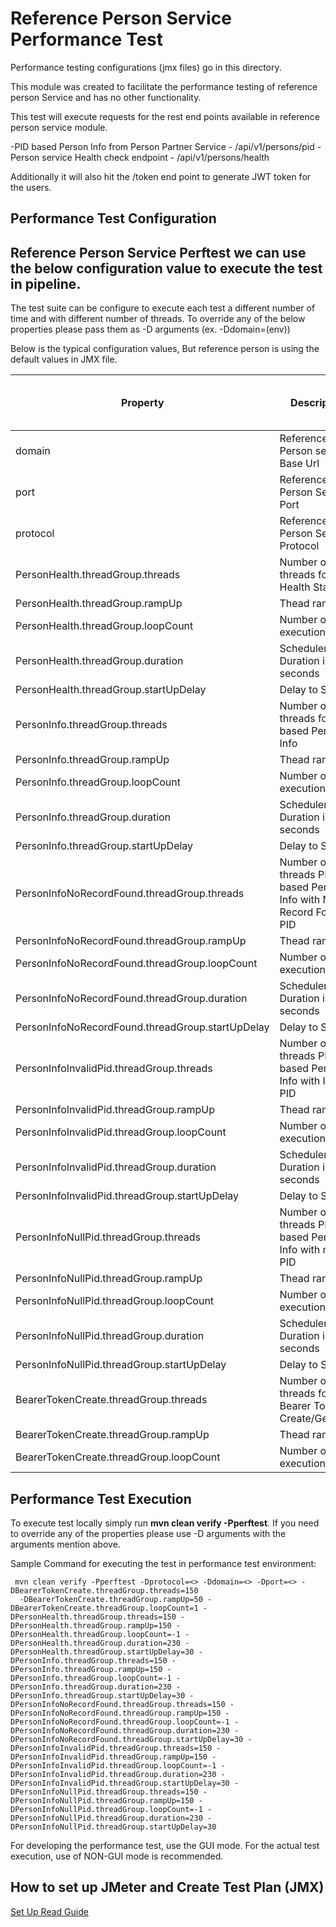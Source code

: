 # Reference Person Service Performance Test 

Performance testing configurations (jmx files) go in this directory.

This module was created to facilitate the performance testing of reference person Service and has no other functionality.

This test will execute requests for the rest end points available in reference person service module.

-PID based Person Info from Person Partner Service - /api/v1/persons/pid
-Person service Health check endpoint - /api/v1/persons/health

Additionally it will also hit the /token end point to generate JWT token for the users.

## Performance Test Configuration

## Reference Person Service Perftest we can use the below configuration value to execute the test in pipeline.
The test suite can be configure to execute each test a different number of time and with different number of threads.
To override any of the below properties please pass them as -D arguments (ex. -Ddomain=(env))

Below is the typical configuration values, But reference person is using the default values in JMX file.

|Property|Description|Default Value|Perf Env Test Values|
|-|-|-|-|
|domain| Reference Person service Base Url|localhost| |
|port|Reference Person Service Port|8080|443 |
|protocol|Reference Person Service Protocol|http|https |
|PersonHealth.threadGroup.threads|Number of threads for Health Status|5|150|
|PersonHealth.threadGroup.rampUp|Thead ramp up|2|150|
|PersonHealth.threadGroup.loopCount|Number of executions|10|-1|
|PersonHealth.threadGroup.duration|Scheduler Duration in seconds|200|230|
|PersonHealth.threadGroup.startUpDelay|Delay to Start|5|30|
|PersonInfo.threadGroup.threads|Number of threads for PID based Person Info|5|150|
|PersonInfo.threadGroup.rampUp|Thead ramp up|2|150|
|PersonInfo.threadGroup.loopCount|Number of executions|10|-1|
|PersonInfo.threadGroup.duration|Scheduler Duration in seconds|200|230|
|PersonInfo.threadGroup.startUpDelay|Delay to Start|2|30|
|PersonInfoNoRecordFound.threadGroup.threads|Number of threads PID based Person Info with No Record Found PID|5|150|
|PersonInfoNoRecordFound.threadGroup.rampUp|Thead ramp up|2|150|
|PersonInfoNoRecordFound.threadGroup.loopCount|Number of executions |10|-1|
|PersonInfoNoRecordFound.threadGroup.duration|Scheduler Duration in seconds|200|230|
|PersonInfoNoRecordFound.threadGroup.startUpDelay|Delay to Start|2|30|
|PersonInfoInvalidPid.threadGroup.threads|Number of threads PID based Person Info with Invalid PID|5|150|
|PersonInfoInvalidPid.threadGroup.rampUp|Thead ramp up|2|150|
|PersonInfoInvalidPid.threadGroup.loopCount|Number of executions |10|-1|
|PersonInfoInvalidPid.threadGroup.duration|Scheduler Duration in seconds|200|230|
|PersonInfoInvalidPid.threadGroup.startUpDelay|Delay to Start|2|30|
|PersonInfoNullPid.threadGroup.threads|Number of threads PID based Person Info with null PID|5|150|
|PersonInfoNullPid.threadGroup.rampUp|Thead ramp up|2|150|
|PersonInfoNullPid.threadGroup.loopCount|Number of executions |10|-1|
|PersonInfoNullPid.threadGroup.duration|Scheduler Duration in seconds|200|230|
|PersonInfoNullPid.threadGroup.startUpDelay|Delay to Start|2|30|
|BearerTokenCreate.threadGroup.threads|Number of threads for Bearer Token Create/Generate|5|150|
|BearerTokenCreate.threadGroup.rampUp|Thead ramp up|1|50|
|BearerTokenCreate.threadGroup.loopCount|Number of executions |1|1|

## Performance Test Execution

To execute test locally simply run **mvn clean verify -Pperftest**. If you need to override any of the properties please use -D arguments with the arguments mention above.

Sample Command for executing the test in performance test environment: 

     mvn clean verify -Pperftest -Dprotocol=<> -Ddomain=<> -Dport=<> -DBearerTokenCreate.threadGroup.threads=150 
      -DBearerTokenCreate.threadGroup.rampUp=50 -DBearerTokenCreate.threadGroup.loopCount=1 -DPersonHealth.threadGroup.threads=150 -DPersonHealth.threadGroup.rampUp=150 -DPersonHealth.threadGroup.loopCount=-1 -DPersonHealth.threadGroup.duration=230 -DPersonHealth.threadGroup.startUpDelay=30 -DPersonInfo.threadGroup.threads=150 -DPersonInfo.threadGroup.rampUp=150 -DPersonInfo.threadGroup.loopCount=-1 -DPersonInfo.threadGroup.duration=230 -DPersonInfo.threadGroup.startUpDelay=30 -DPersonInfoNoRecordFound.threadGroup.threads=150 -DPersonInfoNoRecordFound.threadGroup.rampUp=150 -DPersonInfoNoRecordFound.threadGroup.loopCount=-1 -DPersonInfoNoRecordFound.threadGroup.duration=230 -DPersonInfoNoRecordFound.threadGroup.startUpDelay=30 -DPersonInfoInvalidPid.threadGroup.threads=150 -DPersonInfoInvalidPid.threadGroup.rampUp=150 -DPersonInfoInvalidPid.threadGroup.loopCount=-1 -DPersonInfoInvalidPid.threadGroup.duration=230 -DPersonInfoInvalidPid.threadGroup.startUpDelay=30 -DPersonInfoNullPid.threadGroup.threads=150 -DPersonInfoNullPid.threadGroup.rampUp=150 -DPersonInfoNullPid.threadGroup.loopCount=-1 -DPersonInfoNullPid.threadGroup.duration=230 -DPersonInfoNullPid.threadGroup.startUpDelay=30
 
For developing the performance test, use the GUI mode. For the actual test execution, use of NON-GUI mode is recommended.

## How to set up JMeter and Create Test Plan (JMX)
[Set Up Read Guide](docs/referenceperson-perftest.md)

